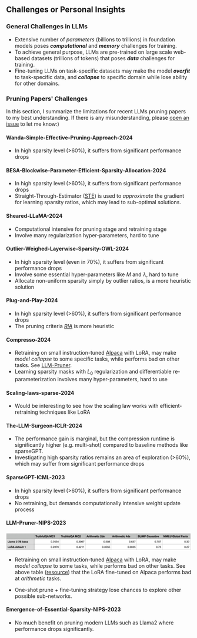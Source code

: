 ## Challenges or Personal Insights

### General Challenges in LLMs
- Extensive number of _parameters_ (billions to trillions) in foundation models poses _**computational**_ and
_**memory**_ challenges for training.
- To achieve general purpose, LLMs are pre-trained on large scale web-based datasets (trillions of tokens) that poses _**data**_ challenges for training.
- Fine-tuning LLMs on task-specific datasets may make the model _**overfit**_ to task-specific data, and _**collapse**_ to specific domain while lose ability for other domains.


### Pruning Papers' Challenges

In this section, I summarize the limitations for recent LLMs pruning papers to my best understanding. 
If there is any misunderstanding, please [open an issue](https://github.com/liyunqianggyn/LLMs-Pruning-All-In-One/issues) to let me know:) 


#### Wanda-Simple-Effective-Pruning-Approach-2024
- In high sparsity level (>60%), it suffers from significant performance drops



#### BESA-Blockwise-Parameter-Efficient-Sparsity-Allocation-2024
- In high sparsity level (>60%), it suffers from significant performance drops
- Straight-Through-Estimator ([STE](https://arxiv.org/abs/1308.3432)) is used to _approximate_ the gradient for learning sparsity ratios,  which may lead to sub-optimal solutions.

#### Sheared-LLaMA-2024

- Computational intensive for pruning stage and retraining stage
- Involve many regularization hyper-parameters, hard to tune

#### Outlier-Weighed-Layerwise-Sparsity-OWL-2024
- In high sparsity level (even in 70%), it suffers from significant performance drops
- Involve some essential hyper-parameters like $M$ and $\lambda$, hard to tune
- Allocate non-uniform sparsity simply by outlier ratios, is a more heuristic solution

#### Plug-and-Play-2024
- In high sparsity level (>60%), it suffers from significant performance drops
- The pruning criteria [_RIA_](concepts/criteria.md) is more heuristic

#### Compresso-2024
- Retraining on small instruction-tuned [Alpaca](https://github.com/gururise/AlpacaDataCleaned) with LoRA, may make _model collapse_ to some specific tasks, while performs bad on other tasks. See [LLM-Pruner](#llm-pruner-nips-2023). 
- Learning sparsity masks with $L_0$ regularization and differentiable re-parameterization  involves many hyper-parameters, hard to use

#### Scaling-laws-sparse-2024
- Would be interesting to see how the scaling law works with efficient-retraining techniques like LoRA 

#### The-LLM-Surgeon-ICLR-2024
- The performance gain is marginal, but the compression runtime is significantly higher (e.g. multi-shot) compared to baseline methods like sparseGPT.
- Investigating high sparsity ratios remains an area of exploration (>60%), which may suffer from significant performance drops

####  SparseGPT-ICML-2023
- In high sparsity level (>60%), it suffers from significant performance drops
- No retraining, but demands computationally intensive weight update process

#### LLM-Pruner-NIPS-2023

<div align="left"><img src='./fig/lora_alpaca_example.jpeg' width=550 alt=''> </img></div>

- Retraining on small instruction-tuned [Alpaca](https://github.com/gururise/AlpacaDataCleaned) with LoRA, may make _model collapse_ to some tasks, while performs bad on other tasks. See above table ([resource](https://lightning.ai/pages/community/lora-insights/)) that the LoRA fine-tuned on Alpaca performs bad at _arithmetic_ tasks.

- One-shot prune +  fine-tuning strategy  lose chances to explore other possible sub-networks.

[//]: # (The capacity of pruned subnetwork by one-shot pruning criteria is the upper bound, no matter how well your fine-tuning strategy is.)

#### Emergence-of-Essential-Sparsity-NIPS-2023
- No much benefit on pruning modern LLMs such as Llama2 where performance drops significantly.